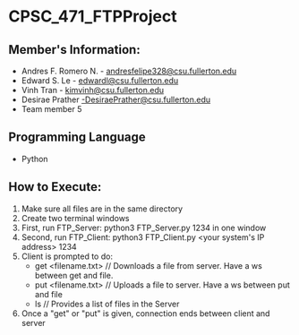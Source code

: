 # CPSC_471_FTPProject

## Member's Information:
* Andres F. Romero N. - andresfelipe328@csu.fullerton.edu
* Edward S. Le - edwardl@csu.fullerton.edu
* Vinh Tran - kimvinh@csu.fullerton.edu
* Desirae Prather -DesiraePrather@csu.fullerton.edu
* Team member 5

## Programming Language
* Python

## How to Execute:
1. Make sure all files are in the same directory
2. Create two terminal windows
3. First, run FTP_Server: python3 FTP_Server.py 1234 in one window
4. Second, run FTP_Client: python3 FTP_Client.py <your system's IP address> 1234
5. Client is prompted to do:
    * get <filename.txt> // Downloads a file from server. Have a ws between get and file.
    * put <filename.txt> // Uploads a file to server. Have a ws between put and file
    * ls                 // Provides a list of files in the Server
6. Once a "get" or "put" is given, connection ends between client and server
